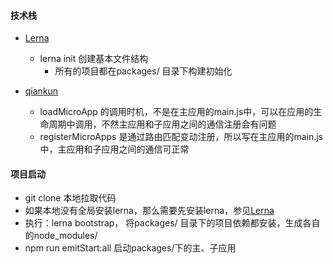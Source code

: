 #### 技术栈
* [Lerna](https://www.lernajs.cn/)
  * lerna init 创建基本文件结构
    * 所有的项目都在packages/ 目录下构建初始化

* [qiankun](https://qiankun.umijs.org/zh)
  * loadMicroApp 的调用时机，不是在主应用的main.js中，可以在应用的生命周期中调用，不然主应用和子应用之间的通信注册会有问题
  * registerMicroApps 是通过路由匹配变动注册，所以写在主应用的main.js中，主应用和子应用之间的通信可正常


#### 项目启动
* git clone 本地拉取代码
* 如果本地没有全局安装lerna，那么需要先安装lerna，参见[Lerna](https://www.lernajs.cn/)
* 执行：lerna bootstrap， 将packages/ 目录下的项目依赖都安装，生成各自的node_modules/
* npm run emitStart:all 启动packages/下的主、子应用